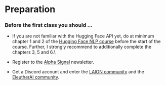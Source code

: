 # Preparation

### Before the first class you should ...

* If you are not familiar with the Hugging Face API yet, do at minimum chapter 1 and 2 of the [Hugging Face NLP course](https://huggingface.co/learn/nlp-course/chapter1/1) before the start of the course. Further, I strongly recommend to additionally complete the chapters 3, 5 and 6.\

* Register to the [Alpha Signal](https://alphasignal.ai/) newsletter.
* Get a Discord account and enter the [LAION community](https://discord.gg/9jSG7vjZ) and the [EleutherAI community](https://discord.gg/ExWR3nfM).
